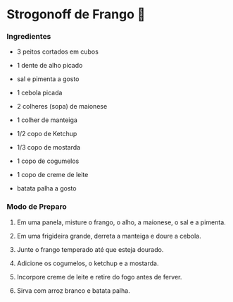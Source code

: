 # Strogonoff de Frango :chicken:

### Ingredientes

- 3 peitos cortados em cubos

- 1 dente de alho picado

- sal e pimenta a gosto

- 1 cebola picada
- 2 colheres (sopa) de maionese
- 1 colher de manteiga

- 1/2 copo de Ketchup

- 1/3 copo de mostarda

- 1 copo de cogumelos
- 1 copo de creme de leite

- batata palha a gosto

 

### Modo de Preparo

1. Em uma panela, misture o frango, o alho, a maionese, o sal e a pimenta.

2. Em uma frigideira grande, derreta a manteiga e doure a cebola.

3. Junte o frango temperado até que esteja dourado.

4. Adicione os cogumelos, o ketchup e a mostarda.

5. Incorpore creme de leite e retire do fogo antes de ferver.

6. Sirva com arroz branco e batata palha.



